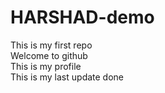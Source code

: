 # HARSHAD-demo
This is my first repo <br>
Welcome to github <br>
This is my profile <br>
This is my last update done
